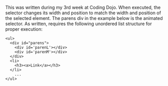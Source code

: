 
This was written during my 3rd week at Coding Dojo. When executed, the selector changes its width and position to match the width and position of the selected element.  The parens div in the example below is the animated selector.  As written, requires the following unordered list structure for proper execution:

    <ul>
      <div id="parens">
        <div id='parenL'></div>
        <div id='parenM'></div>
      </div>
      <li>
        <h3><a>Link</a></h3>
      </li>
        ...
    </ul>

